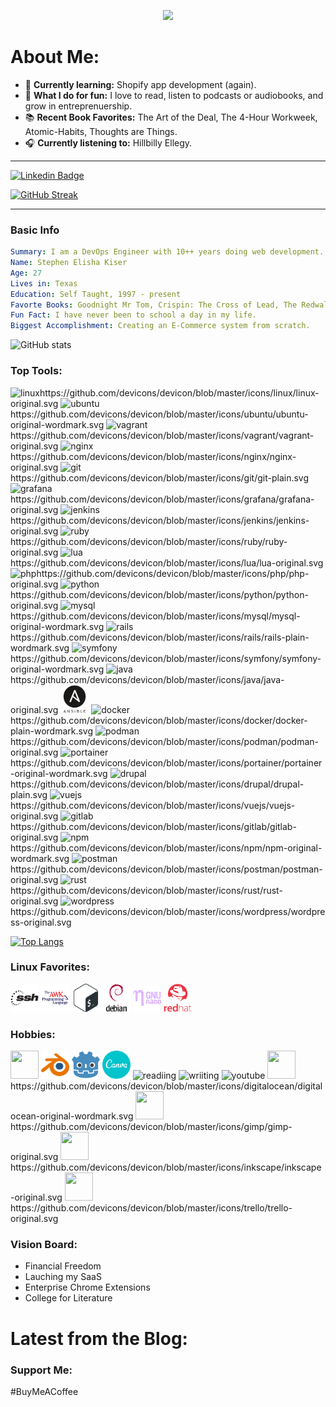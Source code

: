 <p align="center">
  <img src="https://capsule-render.vercel.app/api?text=S-Kiser&animation=fadeIn&type=waving&color=gradient&height=100"/>
</p>

# About Me:

- 🌱 <b>Currently learning:</b> Shopify app development (again).
- 🔋 <b>What I do for fun:</b> I love to read, listen to podcasts or audiobooks, and grow in entreprenuership.
- 📚 <b>Recent Book Favorites:</b> The Art of the Deal, The 4-Hour Workweek, Atomic-Habits, Thoughts are Things.
- 🎧 <b>Currently listening to:</b> Hillbilly Ellegy.

---

[![Linkedin Badge](https://img.shields.io/badge/-s--kiser--linkedin-blue?style=flat&logo=Linkedin&logoColor=white)](https://www.linkedin.com/in/s-kiser)

<p>

[![GitHub Streak](http://github-readme-streak-stats.herokuapp.com?user=s-kiser&theme=onedark)](https://git.io/streak-stats) 
</p>

---

### Basic Info

```yaml
Summary: I am a DevOps Engineer with 10++ years doing web development.
Name: Stephen Elisha Kiser
Age: 27
Lives in: Texas
Education: Self Taught, 1997 - present
Favorte Books: Goodnight Mr Tom, Crispin: The Cross of Lead, The Redwall Series, The Dark is Riising Series.
Fun Fact: I have never been to school a day in my life.
Biggest Accomplishment: Creating an E-Commerce system from scratch.
```
![GitHub stats](https://github-readme-stats.vercel.app/api?username=s-kiser&show_icons=true&theme=onedark&hide=issues,contribs&show=xxx)
<!-- ![GitHub stats](https://github-readme-stats.vercel.app/api?username=s-kiser&show_icons=true&theme=onedark&hide=issues,stars&show=reviews,discussions_started,discussions_answered,prs_merged,prs_merged_percentage) -->


### Top Tools:
<p align="left">
<img src="" alt="linux" width="45" height="45"/>https://github.com/devicons/devicon/blob/master/icons/linux/linux-original.svg
<img src="" alt="ubuntu" width="45" height="45"/>https://github.com/devicons/devicon/blob/master/icons/ubuntu/ubuntu-original-wordmark.svg
<img src="" alt="vagrant" width="45" height="45"/>https://github.com/devicons/devicon/blob/master/icons/vagrant/vagrant-original.svg
<img src="" alt="nginx" width="45" height="45"/>https://github.com/devicons/devicon/blob/master/icons/nginx/nginx-original.svg
<img src="" alt="git" width="45" height="45"/>https://github.com/devicons/devicon/blob/master/icons/git/git-plain.svg
<img src="" alt="grafana" width="45" height="45"/>https://github.com/devicons/devicon/blob/master/icons/grafana/grafana-original.svg
<img src="" alt="jenkins" width="45" height="45"/>https://github.com/devicons/devicon/blob/master/icons/jenkins/jenkins-original.svg
<img src="" alt="ruby" width="45" height="45"/>https://github.com/devicons/devicon/blob/master/icons/ruby/ruby-original.svg
<img src="" alt="lua" width="45" height="45"/>https://github.com/devicons/devicon/blob/master/icons/lua/lua-original.svg
<img src="" alt="php" width="45" height="45"/>https://github.com/devicons/devicon/blob/master/icons/php/php-original.svg
<img src="" alt="python" width="45" height="45"/>https://github.com/devicons/devicon/blob/master/icons/python/python-original.svg
<img src="" alt="mysql" width="45" height="45"/>https://github.com/devicons/devicon/blob/master/icons/mysql/mysql-original-wordmark.svg
<img src="" alt="rails" width="45" height="45"/>https://github.com/devicons/devicon/blob/master/icons/rails/rails-plain-wordmark.svg
<img src="" alt="symfony" width="45" height="45"/>https://github.com/devicons/devicon/blob/master/icons/symfony/symfony-original-wordmark.svg
<img src="" alt="java" width="45" height="45"/>https://github.com/devicons/devicon/blob/master/icons/java/java-original.svg
<img src="https://github.com/devicons/devicon/blob/master/icons/ansible/ansible-original-wordmark.svg" alt="ansible" width="45" height="45"/>
<img src="" alt="docker" width="45" height="45"/>https://github.com/devicons/devicon/blob/master/icons/docker/docker-plain-wordmark.svg
<img src="" alt="podman" width="45" height="45"/>https://github.com/devicons/devicon/blob/master/icons/podman/podman-original.svg
<img src="" alt="portainer" width="45" height="45"/>https://github.com/devicons/devicon/blob/master/icons/portainer/portainer-original-wordmark.svg
<img src="" alt="drupal" width="45" height="45"/>https://github.com/devicons/devicon/blob/master/icons/drupal/drupal-plain.svg
<img src="" alt="vuejs" width="45" height="45"/>https://github.com/devicons/devicon/blob/master/icons/vuejs/vuejs-original.svg
<img src="" alt="gitlab" width="45" height="45"/>https://github.com/devicons/devicon/blob/master/icons/gitlab/gitlab-original.svg
<img src="" alt="npm" width="45" height="45"/>https://github.com/devicons/devicon/blob/master/icons/npm/npm-original-wordmark.svg
<img src="" alt="postman" width="45" height="45"/>https://github.com/devicons/devicon/blob/master/icons/postman/postman-original.svg
<img src="" alt="rust" width="45" height="45"/>https://github.com/devicons/devicon/blob/master/icons/rust/rust-original.svg
<img src="" alt="wordpress" width="45" height="45"/>https://github.com/devicons/devicon/blob/master/icons/wordpress/wordpress-original.svg
</p>

[![Top Langs](https://github-readme-stats.vercel.app/api/top-langs/?username=s-kiser&layout=compact&theme=onedark)](https://github.com/anuraghazra/github-readme-stats)

### Linux Favorites:

<p align="left">
<img src="https://github.com/devicons/devicon/blob/master/icons/ssh/ssh-original-wordmark.svg" alt="ssh" width="45" height="45"/>
<img src="https://github.com/devicons/devicon/blob/master/icons/awk/awk-original-wordmark.svg" alt="awk" width="45" height="45"/>
<img src="https://github.com/devicons/devicon/blob/master/icons/bash/bash-original.svg" alt="bash" width="45" height="45"/>
<img src="https://github.com/devicons/devicon/blob/master/icons/debian/debian-original-wordmark.svg" alt="debian" width="45" height="45"/>
<img src="https://github.com/devicons/devicon/blob/master/icons/nano/nano-plain-wordmark.svg" alt="nano" width="45" height="45"/>
<img src="https://github.com/devicons/devicon/blob/master/icons/redhat/redhat-plain-wordmark.svg" alt="redhat" width="45" height="45"/>
</p>

### Hobbies:
<p align="left">
<img src="" alt="" width="45" height="45"/>
<img src="https://github.com/devicons/devicon/blob/master/icons/blender/blender-original.svg" alt="blender" width="45" height="45"/>
<img src="https://github.com/devicons/devicon/blob/master/icons/godot/godot-original.svg" alt="godot" width="45" height="45"/>
<img src="https://github.com/devicons/devicon/blob/master/icons/canva/canva-original.svg" alt="canva" width="45" height="45"/>
<img src="" alt="readiing" width="45" height="45"/>
<img src="" alt="wriiting" width="45" height="45"/>
<img src="" alt="youtube" width="45" height="45"/>
<img src="" alt="" width="45" height="45"/>https://github.com/devicons/devicon/blob/master/icons/digitalocean/digitalocean-original-wordmark.svg
<img src="" alt="" width="45" height="45"/>https://github.com/devicons/devicon/blob/master/icons/gimp/gimp-original.svg
<img src="" alt="" width="45" height="45"/>https://github.com/devicons/devicon/blob/master/icons/inkscape/inkscape-original.svg
<img src="" alt="" width="45" height="45"/>https://github.com/devicons/devicon/blob/master/icons/trello/trello-original.svg
  
</p>


### Vision Board:
- Financial Freedom
- Lauching my SaaS
- Enterprise Chrome Extensions
- College for Literature

# Latest from the Blog:


### Support Me:
#BuyMeACoffee



<!--

https://github.com/devicons/devicon/blob/master/icons/linkedin/linkedin-original.svg

**s-kiser/s-kiser** is a ✨ _special_ ✨ repository because its `README.md` (this file) appears on your GitHub profile.

Here are some ideas to get you started:

- 🔭 I’m currently working on ...
- 🌱 I’m currently learning ...
- 👯 I’m looking to collaborate on ...
- 🤔 I’m looking for help with ...
- 💬 Ask me about ...
- 📫 How to reach me: ...
- 😄 Pronouns: ...
- ⚡ Fun fact: ...
-->
